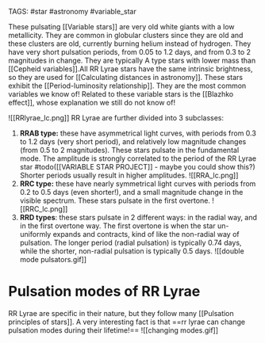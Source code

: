 TAGS: #star #astronomy #variable_star 

These pulsating [[Variable stars]] are very old white giants with a low metallicity. They are common in globular clusters since they are old and these clusters are old, currently burning helium instead of hydrogen. They have very short pulsation periods, from 0.05 to 1.2 days, and from 0.3 to 2 magnitudes in change. They are typically A type stars with lower mass than [[Cepheid variables]].All RR Lyrae stars have the same intrinsic brightness, so they are used for [[Calculating distances in astronomy]]. These stars exhibit the [[Period-luminosity relationship]]. They are the most common variables we know of! Related to these variable stars is the [[Blazhko effect]], whose explanation we still do not know of!

![[RRlyrae_lc.png]]
RR Lyrae are further divided into 3 subclasses:
1. **RRAB type:** these have asymmetrical light curves, with periods from 0.3 to 1.2 days (very short period), and relatively low magnitude changes (from 0.5 to 2 magnitudes). These stars pulsate in the fundamental mode. The amplitude is strongly correlated to the period of the RR Lyrae star #todo([[VARIABLE STAR PROJECT]] - maybe you could show this?) Shorter periods usually result in higher amplitudes. 
![[RRA_lc.png]]
2. **RRC type:** these have nearly symmetrical light curves with periods from 0.2 to 0.5 days (even shorter!), and a small magnitude change in the visible spectrum. These stars pulsate in the first overtone. 
![[RRC_lc.png]]
3. **RRD types**: these stars pulsate in 2 different ways: in the radial way, and in the first overtone way. The first overtone is when the star un-uniformly expands and contracts, kind of like the non-radial way of pulsation. The longer period (radial pulsation) is typically 0.74 days, while the shorter, non-radial pulsation is typically 0.5 days.
![[double mode pulsators.gif]]

# Pulsation modes of RR Lyrae
RR Lyrae are specific in their nature, but they follow many [[Pulsation principles of stars]]. A very interesting fact is that ==rr lyrae can change pulsation modes during their lifetime!==
![[changing modes.gif]]
